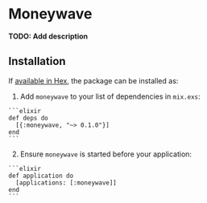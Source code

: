 # Moneywave

**TODO: Add description**

## Installation

If [available in Hex](https://hex.pm/docs/publish), the package can be installed as:

  1. Add `moneywave` to your list of dependencies in `mix.exs`:

    ```elixir
    def deps do
      [{:moneywave, "~> 0.1.0"}]
    end
    ```

  2. Ensure `moneywave` is started before your application:

    ```elixir
    def application do
      [applications: [:moneywave]]
    end
    ```

